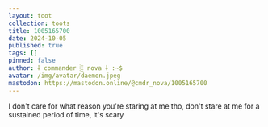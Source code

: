 ```yaml
---
layout: toot
collection: toots
title: 1005165700
date: 2024-10-05
published: true
tags: []
pinned: false
author: ⸸ commander ░ nova ⸸ :~$
avatar: /img/avatar/daemon.jpeg
mastodon: https://mastodon.online/@cmdr_nova/1005165700
---
```


I don't care for what reason you're staring at me tho, don't stare at me for a sustained period of time, it's scary
